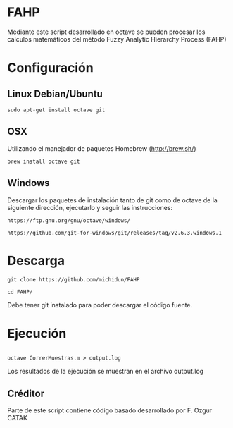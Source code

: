 # FAHP
Mediante este script desarrollado en octave se pueden procesar los calculos matemáticos del método Fuzzy Analytic Hierarchy Process (FAHP)

# Configuración
## Linux Debian/Ubuntu
`
sudo apt-get install octave git
`

## OSX
Utilizando el manejador de paquetes Homebrew (http://brew.sh/)

`
brew install octave git
`

## Windows

Descargar los paquetes de instalación tanto de git como de octave de la siguiente dirección, ejecutarlo y seguir las instrucciones:

`https://ftp.gnu.org/gnu/octave/windows/`

`https://github.com/git-for-windows/git/releases/tag/v2.6.3.windows.1`

# Descarga
`git clone https://github.com/michidun/FAHP`

`cd FAHP/`

Debe tener git instalado para poder descargar el código fuente.

# Ejecución

<code>
octave CorrerMuestras.m > output.log
</code>

Los resultados de la ejecución se muestran en el archivo output.log

## Créditor
Parte de este script contiene código basado desarrollado por F. Ozgur CATAK
